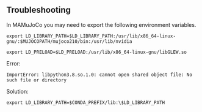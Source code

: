 ## Troubleshooting

In MAMuJoCo you may need to export the following environment variables.

`export LD_LIBRARY_PATH=$LD_LIBRARY_PATH:/usr/lib/x86_64-linux-gnu/:$MUJOCOPATH/mujoco210/bin:/usr/lib/nvidia`

`export LD_PRELOAD=$LD_PRELOAD:/usr/lib/x86_64-linux-gnu/libGLEW.so`

Error:

`ImportError: libpython3.8.so.1.0: cannot open shared object file: No such file or directory`

Solution:

`export LD_LIBRARY_PATH=$CONDA_PREFIX/lib:\$LD_LIBRARY_PATH`
